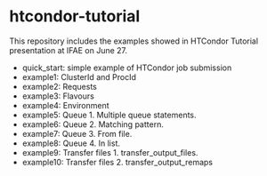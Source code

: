 # htcondor-tutorial

This repository includes the examples showed in HTCondor Tutorial presentation at IFAE on June 27.

* quick_start: simple example of HTCondor job submission
* example1: ClusterId and ProcId
* example2: Requests
* example3: Flavours
* example4: Environment
* example5: Queue 1. Multiple queue statements.
* example6: Queue 2. Matching pattern.
* example7: Queue 3. From file.
* example8: Queue 4. In list.
* example9: Transfer files 1. transfer_output_files.
* example10: Transfer files 2. transfer_output_remaps 
